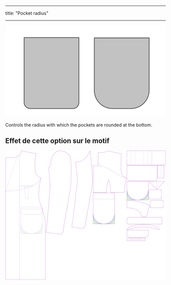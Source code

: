 - - -
title: "Pocket radius"
- - -

![Pocket radius](pocketradius.svg)

Controls the radius with which the pockets are rounded at the bottom.

## Effet de cette option sur le motif

![Cette image montre l'effet de cette option en superposant plusieurs variantes qui ont une valeur différente pour cette option](carlton_pocketradius_sample.svg "Effet de cette option sur le modèle")
